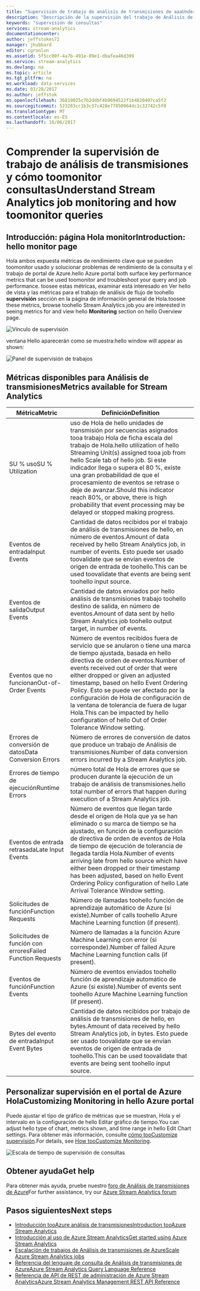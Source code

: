 ```yaml
---
title: "Supervisión de trabajo de análisis de transmisiones de aaaUnderstanding | Documentos de Microsoft"
description: "Descripción de la supervisión del trabajo de Análisis de transmisiones"
keywords: "supervisión de consultas"
services: stream-analytics
documentationcenter: 
author: jeffstokes72
manager: jhubbard
editor: cgronlun
ms.assetid: 5f5cc00f-4a7b-491e-89e1-dbafea46d399
ms.service: stream-analytics
ms.devlang: na
ms.topic: article
ms.tgt_pltfrm: na
ms.workload: data-services
ms.date: 03/28/2017
ms.author: jeffstok
ms.openlocfilehash: 36819025c7b2ddbf4b9694522f1b4820407ca5f2
ms.sourcegitcommit: 523283cc1b3c37c428e77850964dc1c33742c5f0
ms.translationtype: MT
ms.contentlocale: es-ES
ms.lasthandoff: 10/06/2017
---
```

# <a name="understand-stream-analytics-job-monitoring-and-how-toomonitor-queries"></a><span data-ttu-id="4cb9d-104">Comprender la supervisión de trabajo de análisis de transmisiones y cómo toomonitor consultas</span><span class="sxs-lookup"><span data-stu-id="4cb9d-104">Understand Stream Analytics job monitoring and how toomonitor queries</span></span>

## <a name="introduction-hello-monitor-page"></a><span data-ttu-id="4cb9d-105">Introducción: página Hola monitor</span><span class="sxs-lookup"><span data-stu-id="4cb9d-105">Introduction: hello monitor page</span></span>
<span data-ttu-id="4cb9d-106">Hola ambos expuesta métricas de rendimiento clave que se pueden toomonitor usado y solucionar problemas de rendimiento de la consulta y el trabajo de portal de Azure.</span><span class="sxs-lookup"><span data-stu-id="4cb9d-106">hello Azure portal both surface key performance metrics that can be used toomonitor and troubleshoot your query and job performance.</span></span> <span data-ttu-id="4cb9d-107">toosee estas métricas, examinar está interesado en Ver hello de vista y las métricas para el trabajo de análisis de flujo de toohello **supervisión** sección en la página de información general de Hola.</span><span class="sxs-lookup"><span data-stu-id="4cb9d-107">toosee these metrics, browse toohello Stream Analytics job you are interested in seeing metrics for and view hello **Monitoring** section on hello Overview page.</span></span>  

![Vínculo de supervisión](./media/stream-analytics-monitoring/02-stream-analytics-monitoring-block.png)

<span data-ttu-id="4cb9d-109">ventana Hello aparecerán como se muestra:</span><span class="sxs-lookup"><span data-stu-id="4cb9d-109">hello window will appear as shown:</span></span>

![Panel de supervisión de trabajos](./media/stream-analytics-monitoring/01-stream-analytics-monitoring.png)  

## <a name="metrics-available-for-stream-analytics"></a><span data-ttu-id="4cb9d-111">Métricas disponibles para Análisis de transmisiones</span><span class="sxs-lookup"><span data-stu-id="4cb9d-111">Metrics available for Stream Analytics</span></span>
| <span data-ttu-id="4cb9d-112">Métrica</span><span class="sxs-lookup"><span data-stu-id="4cb9d-112">Metric</span></span>                 | <span data-ttu-id="4cb9d-113">Definición</span><span class="sxs-lookup"><span data-stu-id="4cb9d-113">Definition</span></span>                               |
| ---------------------- | ---------------------------------------- |
| <span data-ttu-id="4cb9d-114">SU % uso</span><span class="sxs-lookup"><span data-stu-id="4cb9d-114">SU % Utilization</span></span>       | <span data-ttu-id="4cb9d-115">uso de Hola de hello unidades de transmisión por secuencias asignados tooa trabajo Hola de ficha escala del trabajo de Hola.</span><span class="sxs-lookup"><span data-stu-id="4cb9d-115">hello utilization of hello Streaming Unit(s) assigned tooa job from hello Scale tab of hello job.</span></span> <span data-ttu-id="4cb9d-116">Si este indicador llega o supera el 80 %, existe una gran probabilidad de que el procesamiento de eventos se retrase o deje de avanzar.</span><span class="sxs-lookup"><span data-stu-id="4cb9d-116">Should this indicator reach 80%, or above, there is high probability that event processing may be delayed or stopped making progress.</span></span> |
| <span data-ttu-id="4cb9d-117">Eventos de entrada</span><span class="sxs-lookup"><span data-stu-id="4cb9d-117">Input Events</span></span>           | <span data-ttu-id="4cb9d-118">Cantidad de datos recibidos por el trabajo de análisis de transmisiones de hello, en número de eventos.</span><span class="sxs-lookup"><span data-stu-id="4cb9d-118">Amount of data received by hello Stream Analytics job, in number of events.</span></span> <span data-ttu-id="4cb9d-119">Esto puede ser usado toovalidate que se envían eventos de origen de entrada de toohello.</span><span class="sxs-lookup"><span data-stu-id="4cb9d-119">This can be used toovalidate that events are being sent toohello input source.</span></span> |
| <span data-ttu-id="4cb9d-120">Eventos de salida</span><span class="sxs-lookup"><span data-stu-id="4cb9d-120">Output Events</span></span>          | <span data-ttu-id="4cb9d-121">Cantidad de datos enviados por hello análisis de transmisiones trabajo toohello destino de salida, en número de eventos.</span><span class="sxs-lookup"><span data-stu-id="4cb9d-121">Amount of data sent by hello Stream Analytics job toohello output target, in number of events.</span></span> |
| <span data-ttu-id="4cb9d-122">Eventos que no funcionan</span><span class="sxs-lookup"><span data-stu-id="4cb9d-122">Out-of-Order Events</span></span>    | <span data-ttu-id="4cb9d-123">Número de eventos recibidos fuera de servicio que se anularon o tiene una marca de tiempo ajustada, basada en hello directiva de orden de eventos.</span><span class="sxs-lookup"><span data-stu-id="4cb9d-123">Number of events received out of order that were either dropped or given an adjusted timestamp, based on hello Event Ordering Policy.</span></span> <span data-ttu-id="4cb9d-124">Esto se puede ver afectado por la configuración de Hola de configuración de la ventana de tolerancia de fuera de lugar Hola.</span><span class="sxs-lookup"><span data-stu-id="4cb9d-124">This can be impacted by hello configuration of hello Out of Order Tolerance Window setting.</span></span> |
| <span data-ttu-id="4cb9d-125">Errores de conversión de datos</span><span class="sxs-lookup"><span data-stu-id="4cb9d-125">Data Conversion Errors</span></span> | <span data-ttu-id="4cb9d-126">Número de errores de conversión de datos que produce un trabajo de Análisis de transmisiones.</span><span class="sxs-lookup"><span data-stu-id="4cb9d-126">Number of data conversion errors incurred by a Stream Analytics job.</span></span> |
| <span data-ttu-id="4cb9d-127">Errores de tiempo de ejecución</span><span class="sxs-lookup"><span data-stu-id="4cb9d-127">Runtime Errors</span></span>         | <span data-ttu-id="4cb9d-128">número total de Hola de errores que se producen durante la ejecución de un trabajo de análisis de transmisiones.</span><span class="sxs-lookup"><span data-stu-id="4cb9d-128">hello total number of errors that happen during execution of a Stream Analytics job.</span></span> |
| <span data-ttu-id="4cb9d-129">Eventos de entrada retrasada</span><span class="sxs-lookup"><span data-stu-id="4cb9d-129">Late Input Events</span></span>      | <span data-ttu-id="4cb9d-130">Número de eventos que llegan tarde desde el origen de Hola que ya se han eliminado o su marca de tiempo se ha ajustado, en función de la configuración de directiva de orden de eventos de Hola de tiempo de ejecución de tolerancia de llegada tardía Hola.</span><span class="sxs-lookup"><span data-stu-id="4cb9d-130">Number of events arriving late from hello source which have either been dropped or their timestamp has been adjusted, based on hello Event Ordering Policy configuration of hello Late Arrival Tolerance Window setting.</span></span> |
| <span data-ttu-id="4cb9d-131">Solicitudes de función</span><span class="sxs-lookup"><span data-stu-id="4cb9d-131">Function Requests</span></span>      | <span data-ttu-id="4cb9d-132">Número de llamadas toohello función de aprendizaje automático de Azure (si existe).</span><span class="sxs-lookup"><span data-stu-id="4cb9d-132">Number of calls toohello Azure Machine Learning function (if present).</span></span> |
| <span data-ttu-id="4cb9d-133">Solicitudes de función con errores</span><span class="sxs-lookup"><span data-stu-id="4cb9d-133">Failed Function Requests</span></span> | <span data-ttu-id="4cb9d-134">Número de llamadas a la función Azure Machine Learning con error (si corresponde).</span><span class="sxs-lookup"><span data-stu-id="4cb9d-134">Number of failed Azure Machine Learning function calls (if present).</span></span> |
| <span data-ttu-id="4cb9d-135">Eventos de función</span><span class="sxs-lookup"><span data-stu-id="4cb9d-135">Function Events</span></span>        | <span data-ttu-id="4cb9d-136">Número de eventos enviados toohello función de aprendizaje automático de Azure (si existe).</span><span class="sxs-lookup"><span data-stu-id="4cb9d-136">Number of events sent toohello Azure Machine Learning function (if present).</span></span> |
| <span data-ttu-id="4cb9d-137">Bytes del evento de entrada</span><span class="sxs-lookup"><span data-stu-id="4cb9d-137">Input Event Bytes</span></span>      | <span data-ttu-id="4cb9d-138">Cantidad de datos recibidos por trabajo de análisis de transmisiones de hello, en bytes.</span><span class="sxs-lookup"><span data-stu-id="4cb9d-138">Amount of data received by hello Stream Analytics job, in bytes.</span></span> <span data-ttu-id="4cb9d-139">Esto puede ser usado toovalidate que se envían eventos de origen de entrada de toohello.</span><span class="sxs-lookup"><span data-stu-id="4cb9d-139">This can be used toovalidate that events are being sent toohello input source.</span></span> |


## <a name="customizing-monitoring-in-hello-azure-portal"></a><span data-ttu-id="4cb9d-140">Personalizar supervisión en el portal de Azure Hola</span><span class="sxs-lookup"><span data-stu-id="4cb9d-140">Customizing Monitoring in hello Azure portal</span></span>
<span data-ttu-id="4cb9d-141">Puede ajustar el tipo de gráfico de métricas que se muestran, Hola y el intervalo en la configuración de hello Editar gráfico de tiempo.</span><span class="sxs-lookup"><span data-stu-id="4cb9d-141">You can adjust hello type of chart, metrics shown, and time range in hello Edit Chart settings.</span></span> <span data-ttu-id="4cb9d-142">Para obtener más información, consulte [cómo tooCustomize supervisión](../monitoring-and-diagnostics/insights-how-to-customize-monitoring.md).</span><span class="sxs-lookup"><span data-stu-id="4cb9d-142">For details, see [How tooCustomize Monitoring](../monitoring-and-diagnostics/insights-how-to-customize-monitoring.md).</span></span>

  ![Escala de tiempo de supervisión de consultas](./media/stream-analytics-monitoring/08-stream-analytics-monitoring.png)  


## <a name="get-help"></a><span data-ttu-id="4cb9d-144">Obtener ayuda</span><span class="sxs-lookup"><span data-stu-id="4cb9d-144">Get help</span></span>
<span data-ttu-id="4cb9d-145">Para obtener más ayuda, pruebe nuestro [foro de Análisis de transmisiones de Azure](https://social.msdn.microsoft.com/Forums/en-US/home?forum=AzureStreamAnalytics)</span><span class="sxs-lookup"><span data-stu-id="4cb9d-145">For further assistance, try our [Azure Stream Analytics forum](https://social.msdn.microsoft.com/Forums/en-US/home?forum=AzureStreamAnalytics)</span></span>

## <a name="next-steps"></a><span data-ttu-id="4cb9d-146">Pasos siguientes</span><span class="sxs-lookup"><span data-stu-id="4cb9d-146">Next steps</span></span>
* [<span data-ttu-id="4cb9d-147">Introducción tooAzure análisis de transmisiones</span><span class="sxs-lookup"><span data-stu-id="4cb9d-147">Introduction tooAzure Stream Analytics</span></span>](stream-analytics-introduction.md)
* [<span data-ttu-id="4cb9d-148">Introducción al uso de Azure Stream Analytics</span><span class="sxs-lookup"><span data-stu-id="4cb9d-148">Get started using Azure Stream Analytics</span></span>](stream-analytics-real-time-fraud-detection.md)
* [<span data-ttu-id="4cb9d-149">Escalación de trabajos de Análisis de transmisiones de Azure</span><span class="sxs-lookup"><span data-stu-id="4cb9d-149">Scale Azure Stream Analytics jobs</span></span>](stream-analytics-scale-jobs.md)
* [<span data-ttu-id="4cb9d-150">Referencia del lenguaje de consulta de Análisis de transmisiones de Azure</span><span class="sxs-lookup"><span data-stu-id="4cb9d-150">Azure Stream Analytics Query Language Reference</span></span>](https://msdn.microsoft.com/library/azure/dn834998.aspx)
* [<span data-ttu-id="4cb9d-151">Referencia de API de REST de administración de Azure Stream Analytics</span><span class="sxs-lookup"><span data-stu-id="4cb9d-151">Azure Stream Analytics Management REST API Reference</span></span>](https://msdn.microsoft.com/library/azure/dn835031.aspx)

